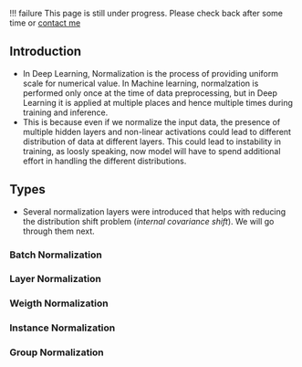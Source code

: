 !!! failure
    This page is still under progress. Please check back after some time or [contact me](mohitmayank1@gmail.com)

## Introduction

- In Deep Learning, Normalization is the process of providing uniform scale for numerical value. In Machine learning, normalzation is performed only once at the time of data preprocessing, but in Deep Learning it is applied at multiple places and hence multiple times during training and inference.
- This is because even if we normalize the input data, the presence of multiple hidden layers and non-linear activations could lead to different distribution of data at different layers. This could lead to instability in training, as loosly speaking, now model will have to spend additional effort in handling the different distributions. 

## Types

- Several normalization layers were introduced that helps with reducing the distribution shift problem (*internal covariance shift*). We will go through them next.

### Batch Normalization

### Layer Normalization

### Weigth Normalization

### Instance Normalization

### Group Normalization
